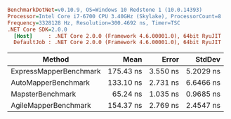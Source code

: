 ``` ini

BenchmarkDotNet=v0.10.9, OS=Windows 10 Redstone 1 (10.0.14393)
Processor=Intel Core i7-6700 CPU 3.40GHz (Skylake), ProcessorCount=8
Frequency=3328128 Hz, Resolution=300.4692 ns, Timer=TSC
.NET Core SDK=2.0.0
  [Host]     : .NET Core 2.0.0 (Framework 4.6.00001.0), 64bit RyuJIT
  DefaultJob : .NET Core 2.0.0 (Framework 4.6.00001.0), 64bit RyuJIT


```
 |                 Method |      Mean |    Error |    StdDev |
 |----------------------- |----------:|---------:|----------:|
 | ExpressMapperBenchmark | 175.43 ns | 3.550 ns | 5.2029 ns |
 |    AutoMapperBenchmark | 133.10 ns | 2.731 ns | 6.6466 ns |
 |       MapsterBenchmark |  65.24 ns | 1.035 ns | 0.9685 ns |
 |   AgileMapperBenchmark | 154.37 ns | 2.769 ns | 2.4547 ns |
